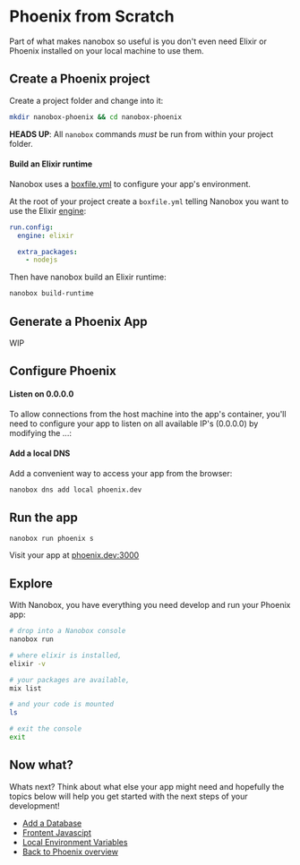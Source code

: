 # Phoenix from Scratch
Part of what makes nanobox so useful is you don't even need Elixir or Phoenix installed on your local machine to use them.

## Create a Phoenix project
Create a project folder and change into it:

```bash
mkdir nanobox-phoenix && cd nanobox-phoenix
```

**HEADS UP**: All `nanobox` commands *must* be run from within your project folder.

#### Build an Elixir runtime
Nanobox uses a <a href="https://docs.nanobox.io/boxfile/" target="\_blank">boxfile.yml</a> to configure your app's environment.

At the root of your project create a `boxfile.yml` telling Nanobox you want to use the Elixir <a href="https://docs.nanobox.io/engines/" target="\_blank">engine</a>:

```yaml
run.config:
  engine: elixir

  extra_packages:
    - nodejs
```

Then have nanobox build an Elixir runtime:

```bash
nanobox build-runtime
```

## Generate a Phoenix App
WIP

## Configure Phoenix

#### Listen on 0.0.0.0
To allow connections from the host machine into the app's container, you'll need to configure your app to listen on all available IP's (0.0.0.0) by modifying the ...:

#### Add a local DNS
Add a convenient way to access your app from the browser:

```bash
nanobox dns add local phoenix.dev
```

## Run the app

```bash
nanobox run phoenix s
```

Visit your app at <a href="http://phoenix.dev:3000" target="\_blank">phoenix.dev:3000</a>

## Explore
With Nanobox, you have everything you need develop and run your Phoenix app:

```bash
# drop into a Nanobox console
nanobox run

# where elixir is installed,
elixir -v

# your packages are available,
mix list

# and your code is mounted
ls

# exit the console
exit
```

## Now what?
Whats next? Think about what else your app might need and hopefully the topics below will help you get started with the next steps of your development!

* [Add a Database](/elixir/phoenix/add-a-database)
* [Frontent Javascipt](/elixir/phoenix/frontend-javascript)
* [Local Environment Variables](/elixir/phoenix/local-evars)
* [Back to Phoenix overview](/elixir/phoenix)
